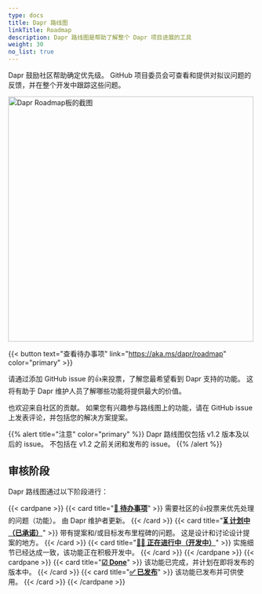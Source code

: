 ```yaml
---
type: docs
title: Dapr 路线图
linkTitle: Roadmap
description: Dapr 路线图是帮助了解整个 Dapr 项目进展的工具
weight: 30
no_list: true
---
```


Dapr 鼓励社区帮助确定优先级。 GitHub 项目委员会可查看和提供对拟议问题的反馈，并在整个开发中跟踪这些问题。

[<img src="/images/roadmap.png" alt="Dapr Roadmap板的截图" width=500 >](https://aka.ms/dapr/roadmap)

{{< button text="查看待办事项" link="https://aka.ms/dapr/roadmap" color="primary" >}} <br />

请通过添加 GitHub issue 的👍来投票，了解您最希望看到 Dapr 支持的功能。 这将有助于 Dapr 维护人员了解哪些功能将提供最大的价值。

也欢迎来自社区的贡献。 如果您有兴趣参与路线图上的功能，请在 GitHub issue 上发表评论，并包括您的解决方案提案。

{{% alert title="注意" color="primary" %}} Dapr 路线图仅包括 v1.2 版本及以后的 issue。 不包括在 v1.2 之前关闭和发布的 issue。
{{% /alert %}}

## 审核阶段

Dapr 路线图通过以下阶段进行：

{{< cardpane >}}
{{< card title="**[📄 待办事项](https://github.com/orgs/dapr/projects/52#column-14691591)**" >}}
需要社区的👍投票来优先处理的问题（功能）。 由 Dapr 维护者更新。
{{< /card >}}
{{< card title="**[⏳ 计划中（已承诺）](https://github.com/orgs/dapr/projects/52#column-14561691)**" >}}
带有提案和/或目标发布里程碑的问题。 这是设计和讨论设计提案的地方。
{{< /card >}}
{{< card title="**[👩‍💻 正在进行中（开发中）](https://github.com/orgs/dapr/projects/52#column-14561696)**" >}}
实施细节已经达成一致，该功能正在积极开发中。
{{< /card >}}
{{< /cardpane >}}
{{< cardpane >}}
{{< card title="**[☑ Done](https://github.com/orgs/dapr/projects/52#column-14561700)**" >}}
该功能已完成，并计划在即将发布的版本中。
{{< /card >}}
{{< card title="**[✅ 已发布](https://github.com/orgs/dapr/projects/52#column-14659973)**" >}}
该功能已发布并可供使用。
{{< /card >}}
{{< /cardpane >}}
